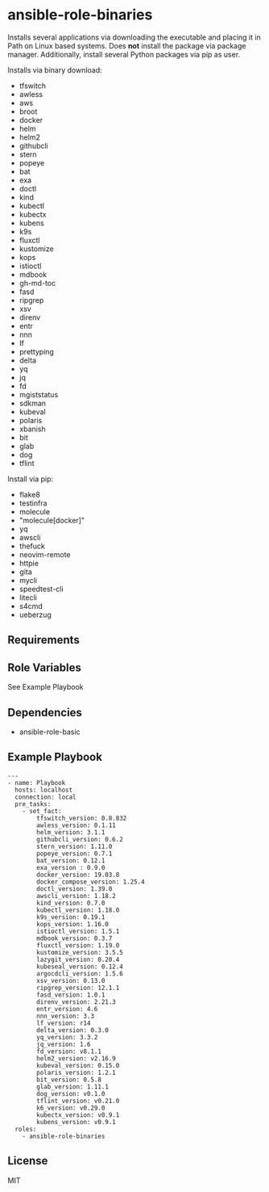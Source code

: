 ansible-role-binaries
=========

Installs several applications via downloading the executable and placing it in Path on Linux based systems. Does **not** install the package via package manager. Additionally, install several Python packages via pip as user.

Installs via binary download:

- tfswitch
- awless
- aws
- broot
- docker
- helm
- helm2
- githubcli
- stern
- popeye
- bat
- exa
- doctl
- kind
- kubectl
- kubectx
- kubens
- k9s
- fluxctl
- kustomize
- kops
- istioctl
- mdbook
- gh-md-toc
- fasd
- ripgrep
- xsv
- direnv
- entr
- nnn
- lf
- prettyping
- delta
- yq
- jq
- fd
- mgiststatus
- sdkman
- kubeval
- polaris
- xbanish
- bit
- glab
- dog
- tflint

Install via pip:

- flake8
- testinfra
- molecule
- "molecule[docker]"
- yq
- awscli
- thefuck
- neovim-remote
- httpie
- gita
- mycli
- speedtest-cli
- litecli
- s4cmd
- ueberzug


Requirements
------------

Role Variables
--------------

See Example Playbook

Dependencies
------------

- ansible-role-basic

Example Playbook
----------------

```
---
- name: Playbook
  hosts: localhost
  connection: local
  pre_tasks:
    - set_fact:
        tfswitch_version: 0.8.832
        awless_version: 0.1.11
        helm_version: 3.1.1
        githubcli_version: 0.6.2
        stern_version: 1.11.0
        popeye_version: 0.7.1
        bat_version: 0.12.1
        exa_version : 0.9.0
        docker_version: 19.03.8
        docker_compose_version: 1.25.4
        doctl_version: 1.39.0
        awscli_version: 1.18.2
        kind_version: 0.7.0
        kubectl_version: 1.18.0
        k9s_version: 0.19.1
        kops_version: 1.16.0
        istioctl_version: 1.5.1
        mdbook_version: 0.3.7
        fluxctl_version: 1.19.0
        kustomize_version: 3.5.5
        lazygit_version: 0.20.4
        kubeseal_version: 0.12.4
        argocdcli_version: 1.5.6
        xsv_version: 0.13.0
        ripgrep_version: 12.1.1
        fasd_version: 1.0.1
        direnv_version: 2.21.3
        entr_version: 4.6
        nnn_version: 3.3
        lf_version: r14
        delta_version: 0.3.0
        yq_version: 3.3.2
        jq_version: 1.6
        fd_version: v8.1.1
        helm2_version: v2.16.9
        kubeval_version: 0.15.0
        polaris_version: 1.2.1
        bit_version: 0.5.8
        glab_version: 1.11.1
        dog_version: v0.1.0
        tflint_version: v0.21.0
        k6_version: v0.29.0
        kubectx_version: v0.9.1
        kubens_version: v0.9.1
  roles:
    - ansible-role-binaries
```

License
-------

MIT
